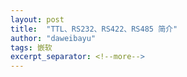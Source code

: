 ```yaml
---
layout: post
title:  "TTL、RS232、RS422、RS485 简介"
author: "daweibayu"
tags: 嵌软
excerpt_separator: <!--more-->
---
```

 <!--more-->